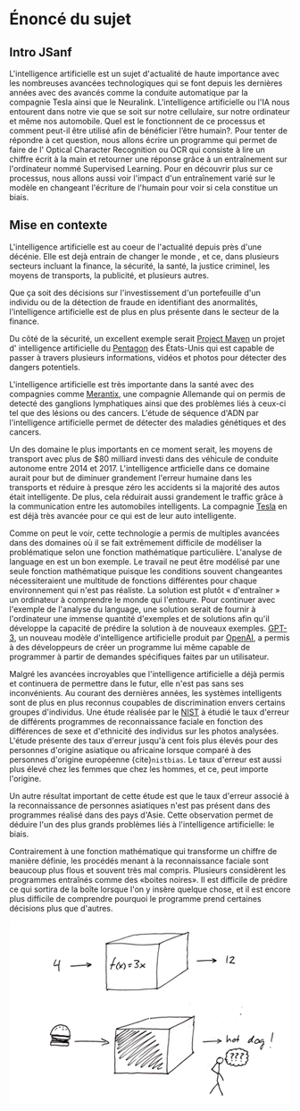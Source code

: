 # Énoncé du sujet


## Intro JSanf

L'intelligence artificielle est un sujet d'actualité de haute importance avec les
nombreuses avancées
technologiques qui se font depuis les dernières années avec des avancés comme la
conduite automatique
par la compagnie Tesla ainsi que le Neuralink. L'intelligence artificielle ou
l'IA nous entourent
dans notre vie que se soit sur notre cellulaire, sur notre ordinateur et même nos automobile.
Quel est le fonctionnent de ce processus et comment peut-il être utilisé afin de
bénéficier l’être humain?. Pour tenter de répondre à cet question, nous allons
écrire un programme qui permet de faire de l' Optical Character Recognition ou OCR
qui consiste à lire un chiffre écrit à la main et retourner une réponse grâce à
un entraînement sur l'ordinateur nommé Supervised Learning. Pour en découvrir
plus sur ce processus, nous allons aussi voir l'impact d'un entraînement varié
sur le modèle en changeant l'écriture de l'humain pour voir si cela constitue un
biais.

## Mise en contexte

L'intelligence artificielle est au coeur de l'actualité depuis près d'une
décénie. Elle est dejà entrain de changer le monde , et ce, dans plusieurs 
secteurs incluant la finance, la sécurité, la santé, la justice criminel, 
les moyens de transports, la publicité, et plusieurs autres. 

Que ça soit des décisions sur l'investissement d'un portefeuille
d'un individu ou de la détection de fraude en identifiant des anormalités, l'intelligence
artificielle est de plus en plus présente dans le secteur de la finance. 

Du côté de la 
sécurité, un excellent exemple serait [Project Maven](https://en.wikipedia.org/wiki/Project_Maven)
un projet d' intelligence artificielle du [Pentagon](https://en.wikipedia.org/wiki/The_Pentagon) 
des États-Unis qui est capable de passer à travers plusieurs informations, 
vidéos et photos pour détecter des dangers potentiels.

L'intelligence artificielle est très importante dans la santé avec des compagnies comme 
[Merantix](https://www.merantix.com/), une compagnie Allemande qui on permis de detecté 
des ganglions lymphatiques ainsi que des problèmes liés à ceux-ci tel que des lésions 
ou des cancers. L'étude de séquence d'ADN par l'intelligence artificielle permet de détecter
des maladies génétiques et des cancers.

Un des domaine le plus importants en ce moment serait, les moyens de transport avec plus de $80
milliard investi dans des véhicule de conduite autonome entre 2014 et 2017. L'intelligence 
artficielle dans ce domaine aurait pour but de diminuer grandement l'erreur humaine dans les transports
et réduire à presque zéro les accidents si la majorité des autos était intelligente. De plus, cela réduirait
aussi grandement le traffic grâce à la communication entre les automobiles intelligents. La compagnie [Tesla](https://www.tesla.com/)
en est déjà très avancée pour ce qui est de leur auto intelligente.


Comme on peut le voir, cette technologie a permis de multiples avancées dans des domaines où 
il se fait extrêmement difficile de modéliser la problématique selon une
fonction mathématique particulière. L'analyse de language en est un bon exemple.
Le travail ne peut être modélisé par une seule fonction mathématique puisque
les conditions souvent changeantes nécessiteraient une multitude de fonctions
différentes pour chaque environnement qui n'est pas réaliste. La solution est
plutôt « d'entraîner » un ordinateur à comprendre le monde qui l'entoure.
Pour continuer avec l'exemple de l'analyse du language, une solution serait
de fournir à l'ordinateur une immense quantité d'exemples et de solutions afin
qu'il développe la capacité de prédire la solution à de nouveaux exemples.
[GPT-3](https://github.com/openai/gpt-3), 
un nouveau modèle d'intelligence artificielle produit par 
[OpenAI](https://openai.com), a permis à des développeurs de créer un programme
lui même capable de programmer à partir de demandes spécifiques faites par un
utilisateur.

Malgré les avancées incroyables que l'intelligence artificielle a déjà permis et
continuera de permettre dans le futur, elle n'est pas sans ses inconvénients. Au
courant des dernières années, les systèmes intelligents sont de plus en plus
reconnus coupables de discrimination envers certains groupes d'individus. Une
étude réalisée par le [NIST](https://www.nist.gov/) à étudié le taux d'erreur de
différents programmes de reconnaissance faciale en fonction des différences de
sexe et d'ethnicité des individus sur les photos analysées. L'étude 
présente des taux d'erreur
jusqu'à cent fois plus élevés pour des personnes d'origine asiatique ou 
africaine lorsque comparé à des personnes d'origine européenne {cite}`nistbias`.
Le taux d'erreur est aussi plus élevé chez les femmes que chez les hommes, et
ce, peut importe l'origine.

Un autre résultat important de cette étude est que le taux d'erreur associé à la
reconnaissance de personnes asiatiques n'est pas présent dans des programmes
réalisé dans des pays d'Asie. Cette observation permet de déduire l'un des plus
grands problèmes liés à l'intelligence artificielle: le biais.

Contrairement à une fonction mathématique qui transforme un chiffre de manière
définie, les procédés menant à la reconnaissance faciale sont beaucoup plus
flous et souvent très mal compris. Plusieurs considèrent les programmes
entraînés comme des «boites noires». Il est difficile de prédire ce qui sortira
de la boîte lorsque l'on y insère quelque chose, et il est encore plus difficile
de comprendre pourquoi le programme prend certaines décisions plus que d'autres.

![Boîte noire](./img/black_box.png)

